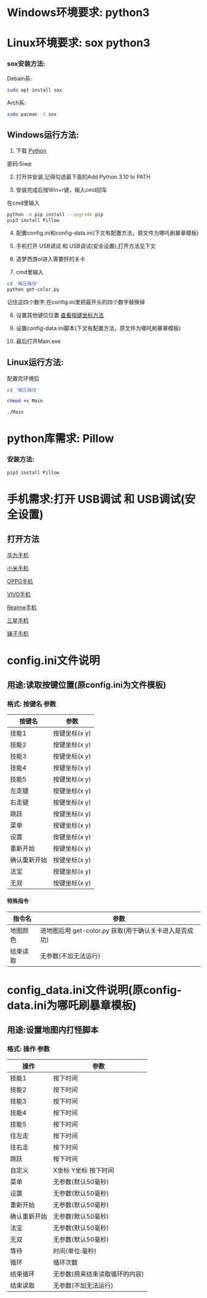 # Windows环境要求: python3
# Linux环境要求: sox python3
### sox安装方法:
Debain系:
````bash
sudo apt install sox
````
Arch系:
````bash
sudo pacman -S sox
````

## Windows运行方法:
1. 下载 [Python](https://wws.lanzouy.com/iEvk807a8dti)

密码:5iwp

2. 打开并安装,记得勾选最下面的Add Python 3.10 to PATH 
 
3. 安装完成后按Win+r键，输入cmd回车

在cmd里输入
````bash
python -m pip install --upgrade pip
pip3 install Pillow
````
4. 配置config.ini和config-data.ini(下文有配置方法，原文件为哪吒刷暴章模板)

5. 手机打开 USB调试 和 USB调试(安全设置),打开方法见下文

6. 造梦西游ol进入需要肝的关卡

7. cmd里输入
````bash
cd '解压路径'
python get-color.py
````
记住这四个数字,在config.ini里把最开头的四个数字替换掉

8. 设置其他键位位置
[查看按键坐标方法](https://jingyan.baidu.com/article/00a07f38297bd082d028dce7.html)

9. 设置config-data.ini脚本(下文有配置方法，原文件为哪吒刷暴章模板)

10. 最后打开Main.exe

## Linux运行方法:

配置完环境后
````bash
cd '解压路径'
````
````bash
chmod +x Main
````
````bash
./Main
````

# python库需求: Pillow

### 安装方法:
````bash
pip3 install Pillow
````

# 手机需求:打开 USB调试 和 USB调试(安全设置)

## 打开方法

[华为手机](https://help.airdroid.com/hc/zh-cn/articles/360044847394-%E5%8D%8E%E4%B8%BA%E6%89%8B%E6%9C%BA%E5%A6%82%E4%BD%95%E5%BC%80%E5%90%AFUSB%E8%B0%83%E8%AF%95-)

[小米手机](https://help.airdroid.com/hc/zh-cn/articles/360045329413-%E5%B0%8F%E7%B1%B3%E6%89%8B%E6%9C%BA%E5%A6%82%E4%BD%95%E5%BC%80%E5%90%AFUSB%E8%B0%83%E8%AF%95-)

[OPPO手机](https://help.airdroid.com/hc/zh-cn/articles/360045675654-Oppo%E6%89%8B%E6%9C%BA%E5%A6%82%E4%BD%95%E5%BC%80%E5%90%AFUSB%E8%B0%83%E8%AF%95-)

[VIVO手机](https://help.airdroid.com/hc/zh-cn/articles/360045661674-vivo%E6%89%8B%E6%9C%BA%E5%A6%82%E4%BD%95%E5%BC%80%E5%90%AFUSB%E8%B0%83%E8%AF%95-)

[Realme手机](https://help.airdroid.com/hc/zh-cn/articles/4412937828251-Realme%E6%89%8B%E6%9C%BA%E5%A6%82%E4%BD%95%E5%BC%80%E5%90%AFUSB%E8%B0%83%E8%AF%95-)

[三星手机](https://help.airdroid.com/hc/zh-cn/articles/360045374013-%E4%B8%89%E6%98%9F%E6%89%8B%E6%9C%BA%E5%A6%82%E4%BD%95%E5%BC%80%E5%90%AFUSB%E8%B0%83%E8%AF%95-)

[锤子手机](https://help.airdroid.com/hc/zh-cn/articles/360045202593-%E9%94%A4%E5%AD%90%E6%89%8B%E6%9C%BA%E5%A6%82%E4%BD%95%E5%BC%80%E5%90%AFUSB%E8%B0%83%E8%AF%95-)
# config.ini文件说明

## 用途:读取按键位置(原config.ini为文件模板)

### 格式: 按键名 参数
|按键名|参数|
| --- | --- |
|技能1| 按键坐标(x y) |
|技能2| 按键坐标(x y) |
|技能3| 按键坐标(x y) |
|技能4| 按键坐标(x y) |
|技能5| 按键坐标(x y) |
|左走键| 按键坐标(x y) |
|右走键| 按键坐标(x y) |
|跳跃| 按键坐标(x y) |
|菜单| 按键坐标(x y) |
|设置| 按键坐标(x y) |
|重新开始| 按键坐标(x y) |
|确认重新开始| 按键坐标(x y) |
|法宝| 按键坐标(x y) |
|无双| 按键坐标(x y) |
#### 特殊指令
|指令名|参数|
| --- | --- |
|地图颜色| 进地图后用 get-color.py 获取(用于确认关卡进入是否成功) |
|结束读取| 无参数(不加无法运行) |

# config_data.ini文件说明(原config-data.ini为哪吒刷暴章模板)

## 用途:设置地图内打怪脚本

### 格式: 操作 参数
|操作|参数|
| --- | --- |
|技能1| 按下时间 |
|技能2| 按下时间 |
|技能3| 按下时间 |
|技能4| 按下时间 |
|技能5| 按下时间 |
|往左走| 按下时间 |
|往右走| 按下时间 |
|跳跃| 按下时间 |
|自定义| X坐标 Y坐标 按下时间 |
|菜单| 无参数(默认50毫秒) |
|设置| 无参数(默认50毫秒) |
|重新开始| 无参数(默认50毫秒) |
|确认重新开始| 无参数(默认50毫秒) |
|法宝| 无参数(默认50毫秒) |
|无双| 无参数(默认50毫秒) |
|等待| 时间(单位:毫秒) |
|循环| 循环次数 |
|结束循环| 无参数(用来结束读取循环的内容) |
|结束读取| 无参数(不加无法运行) |
